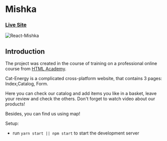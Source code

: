 # Mishka

### [Live Site](https://elated-chandrasekhar-575b20.netlify.app/)

![React-Mishka](https://i.ibb.co/DwJxhGT/React-Mishka.png)


## Introduction
The project was created in the course of training on a professional
 online course from [HTML Academy](https://htmlacademy.ru).

Cat-Energy is a complicated cross-platform website, that contains 3 pages: Index,Catalog, Form. 

Here you can check our catalog and add items you like in a basket, leave your review and check 
the others. Don't forget to  watch video about our products!

Besides, you can find us using map!

Setup:
- run ```yarn start || npm start``` to start the development server
